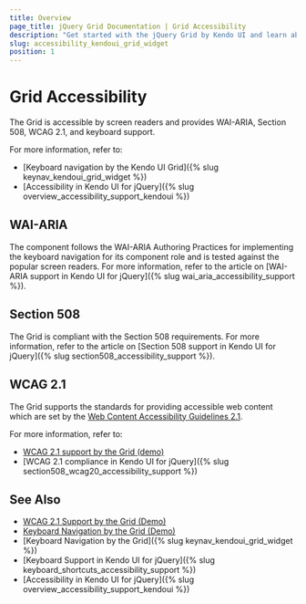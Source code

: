 ```yaml
---
title: Overview
page_title: jQuery Grid Documentation | Grid Accessibility
description: "Get started with the jQuery Grid by Kendo UI and learn about its accessibility support for WAI-ARIA, Section 508, and WCAG 2.1."
slug: accessibility_kendoui_grid_widget
position: 1
---
```


# Grid Accessibility

The Grid is accessible by screen readers and provides WAI-ARIA, Section 508, WCAG 2.1, and keyboard support.

For more information, refer to:
* [Keyboard navigation by the Kendo UI Grid]({% slug keynav_kendoui_grid_widget %})
* [Accessibility in Kendo UI for jQuery]({% slug overview_accessibility_support_kendoui %})

## WAI-ARIA

The component follows the WAI-ARIA Authoring Practices for implementing the keyboard navigation for its component role and is tested against the popular screen readers. For more information, refer to the article on [WAI-ARIA support in Kendo UI for jQuery]({% slug wai_aria_accessibility_support %}).

## Section 508

The Grid is compliant with the Section 508 requirements. For more information, refer to the article on [Section 508 support in Kendo UI for jQuery]({% slug section508_accessibility_support %}).

## WCAG 2.1

The Grid supports the standards for providing accessible web content which are set by the [Web Content Accessibility Guidelines 2.1](https://www.w3.org/TR/WCAG/).

For more information, refer to:
* [WCAG 2.1 support by the Grid (demo)](https://demos.telerik.com/kendo-ui/grid/index)
* [WCAG 2.1 compliance in Kendo UI for jQuery]({% slug section508_wcag20_accessibility_support %})

## See Also

* [WCAG 2.1 Support by the Grid (Demo)](https://demos.telerik.com/kendo-ui/grid/index)
* [Keyboard Navigation by the Grid (Demo)](https://demos.telerik.com/kendo-ui/web/grid/navigation.html)
* [Keyboard Navigation by the Grid]({% slug keynav_kendoui_grid_widget %})
* [Keyboard Support in Kendo UI for jQuery]({% slug keyboard_shortcuts_accessibility_support %})
* [Accessibility in Kendo UI for jQuery]({% slug overview_accessibility_support_kendoui %})
